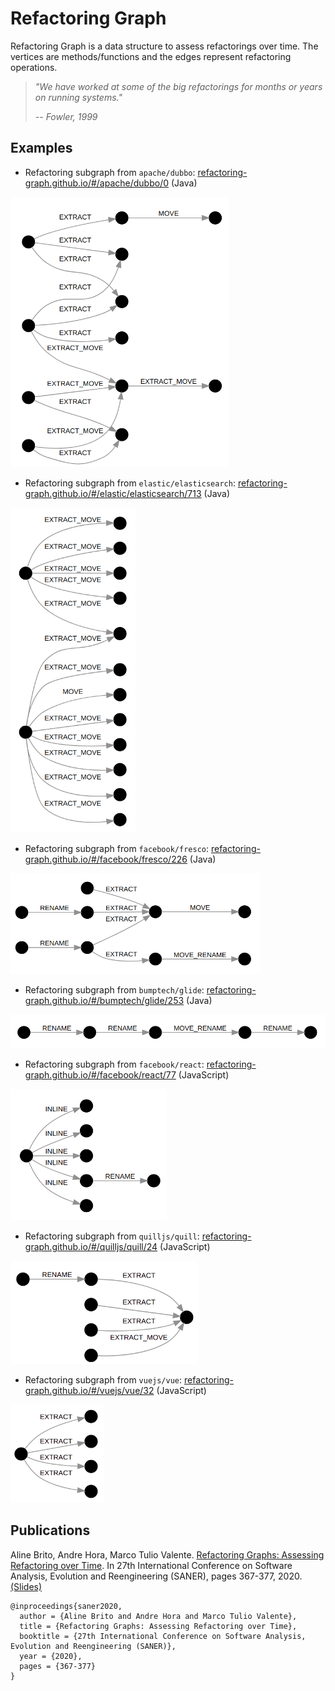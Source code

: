 
# Refactoring Graph

Refactoring Graph is a data structure to assess refactorings over time. The vertices are methods/functions and the edges represent refactoring operations.

> <em>"We have worked at some of the big refactorings for months or years on running systems."
> 
>  -- Fowler, 1999</em>

## Examples

* Refactoring subgraph from `apache/dubbo`: [refactoring-graph.github.io/#/apache/dubbo/0](https://refactoring-graph.github.io/#/apache/dubbo/0) (Java)

<img src="https://github.com/alinebrito/refactoring-graph/blob/master/docs/img/apache_dubbo_0.png" width="350"/>

* Refactoring subgraph from `elastic/elasticsearch`: [refactoring-graph.github.io/#/elastic/elasticsearch/713](https://refactoring-graph.github.io/#/elastic/elasticsearch/713) (Java)

<img src="https://github.com/alinebrito/refactoring-graph/blob/master/docs/img/elastic_elasticsearch_713.png" width="200"/>

* Refactoring subgraph from `facebook/fresco`: [refactoring-graph.github.io/#/facebook/fresco/226](https://refactoring-graph.github.io/#/facebook/fresco/226) (Java)

<img src="https://github.com/alinebrito/refactoring-graph/blob/master/docs/img/facebook_fresco_226.png" width="400"/>

* Refactoring subgraph from `bumptech/glide`: [refactoring-graph.github.io/#/bumptech/glide/253](https://refactoring-graph.github.io/#/bumptech/glide/253) (Java)

<img src="https://github.com/alinebrito/refactoring-graph/blob/master/docs/img/bumptech_glide_253.png" width="530"/>

* Refactoring subgraph from `facebook/react`: [refactoring-graph.github.io/#/facebook/react/77](https://refactoring-graph.github.io/#/facebook/react/77) (JavaScript)

<img src="https://github.com/alinebrito/refactoring-graph/blob/master/docs/img/facebook_react_77.png" width="250"/>

* Refactoring subgraph from `quilljs/quill`: [refactoring-graph.github.io/#/quilljs/quill/24](https://refactoring-graph.github.io/#/quilljs/quill/24) (JavaScript)

<img src="https://github.com/alinebrito/refactoring-graph/blob/master/docs/img/quilljs_quill_24.png" width="300"/>

* Refactoring subgraph from `vuejs/vue`: [refactoring-graph.github.io/#/vuejs/vue/32](https://refactoring-graph.github.io/#/vuejs/vue/32) (JavaScript)

<img src="https://github.com/alinebrito/refactoring-graph/blob/master/docs/img/vuejs_vue_32.png" width="150"/>

## Publications

Aline Brito, Andre Hora, Marco Tulio Valente. [Refactoring Graphs: Assessing Refactoring over Time](https://homepages.dcc.ufmg.br/~mtov/pub/2020-saner-refactoring-graphs.pdf). In 27th International Conference on Software Analysis, Evolution and Reengineering (SANER), pages 367-377, 2020. [(Slides)](https://speakerdeck.com/aserg_ufmg/refactoring-graphs-assessing-refactoring-over-time)

```
@inproceedings{saner2020, 
  author = {Aline Brito and Andre Hora and Marco Tulio Valente}, 
  title = {Refactoring Graphs: Assessing Refactoring over Time}, 
  booktitle = {27th International Conference on Software Analysis, Evolution and Reengineering (SANER)}, 
  year = {2020}, 
  pages = {367-377}
}
```

